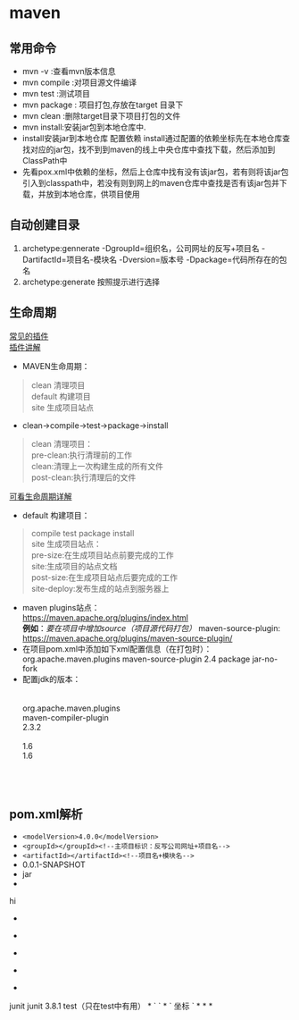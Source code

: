 # maven
## 常用命令
* mvn -v :查看mvn版本信息<br>
* mvn compile :对项目源文件编译<br>
* mvn test :测试项目<br>
* mvn package : 项目打包,存放在target 目录下
* mvn clean :删除target目录下项目打包的文件
* mvn install:安装jar包到本地仓库中.
* install安装jar到本地仓库 配置依赖 *<dependencies>* install通过配置的依赖坐标先在本地仓库查找对应的jar包，找不到到maven的线上中央仓库中查找下载，然后添加到ClassPath中
* 先看pox.xml中依赖的坐标，然后上仓库中找有没有该jar包，若有则将该jar包引入到classpath中，若没有则到网上的maven仓库中查找是否有该jar包并下载，并放到本地仓库，供项目使用

## 自动创建目录
1. archetype:gennerate
-DgroupId=组织名，公司网址的反写+项目名
-DartifactId=项目名-模块名
-Dversion=版本号
-Dpackage=代码所存在的包名
2. archetype:generate 按照提示进行选择
## 生命周期
[常见的插件](http://my.oschina.net/u/1387007/blog/519581)<br>
[插件讲解](http://blog.csdn.net/tounaobun/article/details/8960964)<br>
* MAVEN生命周期：<br>
>clean	清理项目<br>
default	构建项目<br>
site	生成项目站点<br>

* clean->compile->test->package->install<br>
>clean 清理项目：<br>
pre-clean:执行清理前的工作<br>
clean:清理上一次构建生成的所有文件<br>
post-clean:执行清理后的文件<br>

[可看生命周期详解](http://www.cnblogs.com/holbrook/archive/2012/12/24/2830519.html#sec-1)

* default 构建项目：
>compile test package install<br>
site 生成项目站点：<br>
pre-size:在生成项目站点前要完成的工作<br>
site:生成项目的站点文档<br>
post-size:在生成项目站点后要完成的工作<br>
site-deploy:发布生成的站点到服务器上<br>

* maven plugins站点：<br>
https://maven.apache.org/plugins/index.html<br>
**例如**：*要在项目中增加source（项目源代码打包）*
maven-source-plugin:<br>
https://maven.apache.org/plugins/maven-source-plugin/<br>
* 在项目pom.xml中添加如下xml配置信息（在打包时）：
	<build>
	<plugins>
	<plugin>
	<groupId>org.apache.maven.plugins</groupId>
	<artifactId>maven-source-plugin</artifactId>
	<version>2.4</version>
	<executions>
	<execution>
	<phase>package</phase>
	<goals>
	<goal>jar-no-fork</goal>
	</goals>
	</execution>
	</executions>
	</plugin>
	</plugins>
	</build>
* 配置jdk的版本：
	<build>  
      <plugins>  
        <plugin>  
            <groupId>org.apache.maven.plugins</groupId>  
            <artifactId>maven-compiler-plugin</artifactId>  
            <version>2.3.2</version>  
            <configuration>  
                <source>1.6</source>  
                <target>1.6</target>  
            </configuration>  
        </plugin>  
      </plugins>  
    </build>


## pom.xml解析
* `<modelVersion>4.0.0</modelVersion>`
* `<groupId></groupId><!--主项目标识：反写公司网址+项目名-->`
* `<artifactId></artifactId><!--项目名+模块名-->`
* <version>0.0.1-SNAPSHOT</version><!--当前版本项目本：大版本 号.分支版本号.小版本号;SNAPSHOT:快照，ALPHA:内部测试,BETA:公 测,RELEASE:稳定版,GA:正式发布-->
* <packaging>jar</packaging><!--打包方式，默认为jar。 其他.war,zip,pom-->
* <!--项目描述名-->
<name>hi</name>
* <!--项目地址-->
<url></url>
* <!--项目描述-->
<description></description>
* <!--开发人员信息-->
<developers></developers>
* <!--许可证信息-->
<licenses></licenses>
<!--组织信息-->
* **<!-- 依赖列表 -->**
<dependencies>
<dependency>
<groupId>junit</groupId>
<artifactId>junit</artifactId>
<version>3.8.1</version>
<type></type>
<scope>test（只在test中有用）</scope>
* `<!-- 设置依赖是否可选，默认为false, -->
<optional></optional>`
* `<!-- 排除依赖传递列表 -->
	<exclusions>
		<exclusion>
		坐标
		</exclusion>
	</exclusions>

</dependency>
</dependencies>`
* <!-- 插件列表 -->
<plugins></plugins>
</build>
* <!-- 在子模块中对父模块POM的继承 -->
<parent></parent>
* <!-- 多模块 -->
<modules></modules>
